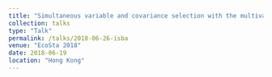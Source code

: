```yaml
---
title: "Simultaneous variable and covariance selection with the multivariate spike-and-slab LASSO"
collection: talks
type: "Talk"
permalink: /talks/2018-06-26-isba
venue: "EcoSta 2018"
date: 2018-06-19
location: "Hong Kong"
---
```

